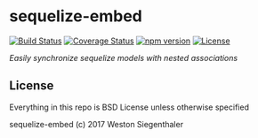 # sequelize-embed

[![Build Status](https://travis-ci.org/Wsiegenthaler/sequelize-embed.svg?branch=master)](https://travis-ci.org/Wsiegenthaler/sequelize-embed)
[![Coverage Status](https://coveralls.io/repos/github/Wsiegenthaler/sequelize-embed/badge.svg?branch=master)](https://coveralls.io/github/Wsiegenthaler/sequelize-embed?branch=master)
[![npm version](https://badge.fury.io/js/sequelize-embed.svg)](https://www.npmjs.com/package/sequelize-embed)
[![License](https://img.shields.io/badge/License-BSD%203--Clause-blue.svg)](https://opensource.org/licenses/BSD-3-Clause)

*Easily synchronize sequelize models with nested associations*



## License

Everything in this repo is BSD License unless otherwise specified

sequelize-embed (c) 2017 Weston Siegenthaler
